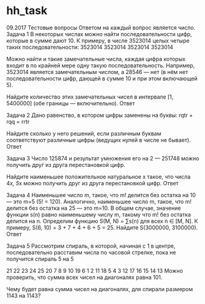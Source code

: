 # hh_task
09.2017
Тестовые вопросы
Ответом на каждый вопрос является число.
Задача 1
В некоторых числах можно найти последовательности цифр, которые в сумме дают 10. К примеру, в числе 3523014 целых четыре таких последовательности:
3523014
3523014
3523014
3523014

Можно найти и такие замечательные числа, каждая цифра которых входит в по крайней мере одну такую последовательность.
Например, 3523014 является замечательным числом, а 28546 — нет (в нём нет последовательности цифр, дающей в сумме 10 и при этом включающей 5). 

Найдите количество этих замечательных чисел в интервале [1, 5400000] (обе границы — включительно).
Ответ 

Задача 2
Дано равенство, в котором цифры заменены на буквы:
rqtr + rqq = rrtr 

Найдите сколько у него решений, если различным буквам соответствуют различные цифры (ведущих нулей в числе не бывает).
Ответ 

Задача 3
Число 125874 и результат умножения его на 2 — 251748 можно получить друг из друга перестановкой цифр. 

Найдите наименьшее положительное натуральное x такое, что числа 4*x, 5*x можно получить друг из друга перестановкой цифр.
Ответ 

Задача 4
Наименьшее число m, такое, что m! делится без остатка на 10 — это m=5 (5! = 120). Аналогично, наименьшее число m, такое, что m! делится без остатка на 25 — это m=10. В общем случае, значение функции s(n) равно наименьшему числу m, такому что m! без остатка делится на n. Определим функцию S(M, N) = ∑s(n) для всех n ∈ [M, N]. К примеру, S(6, 10) = 3 + 7 + 4 + 6 + 5 = 25. Найдите S(3000000, 3100000).
Ответ 

Задача 5
Рассмотрим спираль, в которой, начиная с 1 в центре, последовательно расставим числа по часовой стрелке, 
пока не получится спираль 5 на 5 

21 22 23 24 25
20  7  8  9 10
19  6  1  2 11
18  5  4  3 12
17 16 15 14 13
Можно проверить, что сумма всех чисел на диагоналях равна 101. 

Чему будет равна сумма чисел на диагоналях, для спирали размером 1143 на 1143?

